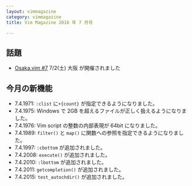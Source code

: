 ```yaml
---
layout: vimmagazine
category: vimmagazine
title: Vim Magazine 2016 年 7 月号

---
```


## 話題

*   [Osaka.vim #7](http://osaka-vim.connpass.com/event/32702/) 7/2(土) 大阪 が開催されました

## 今月の新機能

*   7.4.1971: `:clist` に`+{count}` が指定できるようになりました。
*   7.4.1975: Windows で 2GB を超えるファイルが正しく扱えるようになりました。
*   7.4.1976: Vim script の整数の内部表現が 64bit になりました。
*   7.4.1989: `filter()` と `map()` に関数への参照を指定できるようになりました。
*   7.4.1997: `:cbottom` が追加されました。
*   7.4.2008: `execute()` が追加されました。
*   7.4.2010: `:lbottom` が追加されました。
*   7.4.2011: `getcompletion()` が追加されました。
*   7.4.2015: `test_autochdir()` が追加されました。
